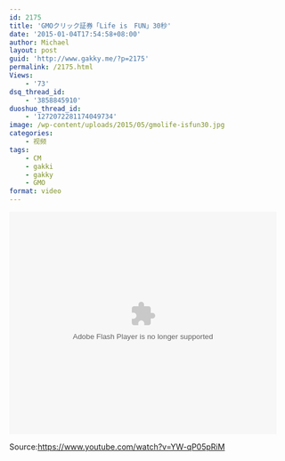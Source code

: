 ```yaml
---
id: 2175
title: 'GMOクリック証券「Life is　FUN」30秒'
date: '2015-01-04T17:54:58+08:00'
author: Michael
layout: post
guid: 'http://www.gakky.me/?p=2175'
permalink: /2175.html
Views:
    - '73'
dsq_thread_id:
    - '3858845910'
duoshuo_thread_id:
    - '1272072281174049734'
image: /wp-content/uploads/2015/05/gmolife-isfun30.jpg
categories:
    - 视频
tags:
    - CM
    - gakki
    - gakky
    - GMO
format: video
---
```


<embed height="400" src="http://www.tudou.com/v/KN_Nwf8JguU/&bid=05&rpid=51229674&resourceId=51229674_05_05_99/v.swf" type="application/x-shockwave-flash" width="480"></embed>

Source:<https://www.youtube.com/watch?v=YW-qP05pRiM>